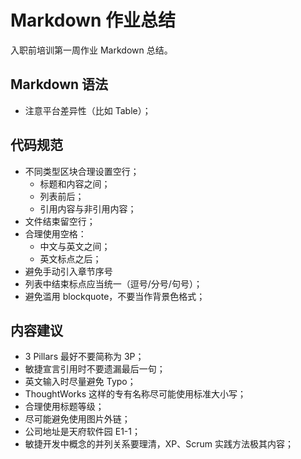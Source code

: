 # Markdown 作业总结

入职前培训第一周作业 Markdown 总结。

## Markdown 语法

+ 注意平台差异性（比如 Table）；

## 代码规范

+ 不同类型区块合理设置空行；
  + 标题和内容之间；
  + 列表前后；
  + 引用内容与非引用内容；
+ 文件结束留空行；
+ 合理使用空格：
  + 中文与英文之间；
  + 英文标点之后；
+ 避免手动引入章节序号
+ 列表中结束标点应当统一（逗号/分号/句号）；
+ 避免滥用 blockquote，不要当作背景色格式；

## 内容建议

+ 3 Pillars 最好不要简称为 3P；
+ 敏捷宣言引用时不要遗漏最后一句；
+ 英文输入时尽量避免 Typo；
+ ThoughtWorks 这样的专有名称尽可能使用标准大小写；
+ 合理使用标题等级；
+ 尽可能避免使用图片外链；
+ 公司地址是天府软件园 E1-1；
+ 敏捷开发中概念的并列关系要理清，XP、Scrum 实践方法极其内容；
